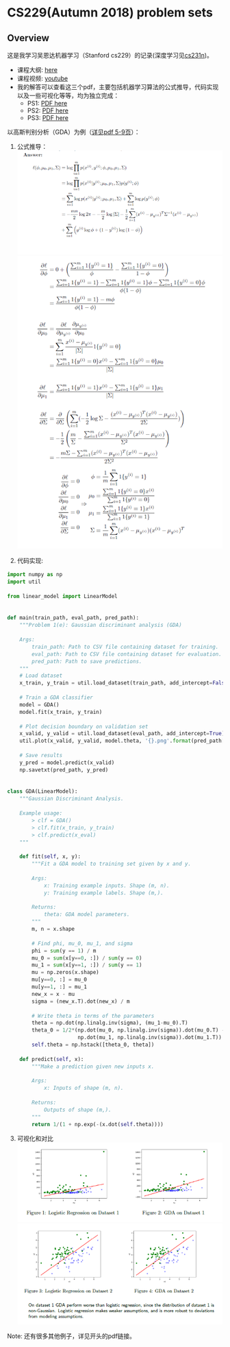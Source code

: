 # CS229(Autumn 2018) problem sets

## Overview
这是我学习吴恩达机器学习（Stanford cs229）的记录(深度学习见[cs231n](https://github.com/Xbao0001/cs231n-2021-temporary))。

- 课程大纲: [here](http://cs229.stanford.edu/syllabus-autumn2018.html)
- 课程视频: [youtube](https://www.youtube.com/watch?v=jGwO_UgTS7I&list=PLoROMvodv4rMiGQp3WXShtMGgzqpfVfbU)
- 我的解答可以查看这三个pdf，主要包括机器学习算法的公式推导，代码实现以及一些可视化等等，均为独立完成：
  - PS1: [PDF here](./ps1/tex/ps1.pdf)
  - PS2: [PDF here](./ps2/tex/ps2.pdf)
  - PS3: [PDF here](./ps3/tex/ps3.pdf)


以高斯判别分析（GDA）为例（[详见pdf 5-9页](./ps1/tex/ps1.pdf)）：
1. 公式推导：   
![gda1](./assets/gda1.png)
![gda2](./assets/gda2.png)

2. 代码实现:
```Python
import numpy as np
import util

from linear_model import LinearModel


def main(train_path, eval_path, pred_path):
    """Problem 1(e): Gaussian discriminant analysis (GDA)

    Args:
        train_path: Path to CSV file containing dataset for training.
        eval_path: Path to CSV file containing dataset for evaluation.
        pred_path: Path to save predictions.
    """
    # Load dataset
    x_train, y_train = util.load_dataset(train_path, add_intercept=False)

    # Train a GDA classifier
    model = GDA()
    model.fit(x_train, y_train)

    # Plot decision boundary on validation set
    x_valid, y_valid = util.load_dataset(eval_path, add_intercept=True)
    util.plot(x_valid, y_valid, model.theta, '{}.png'.format(pred_path[:-4]))

    # Save results
    y_pred = model.predict(x_valid)
    np.savetxt(pred_path, y_pred)


class GDA(LinearModel):
    """Gaussian Discriminant Analysis.

    Example usage:
        > clf = GDA()
        > clf.fit(x_train, y_train)
        > clf.predict(x_eval)
    """

    def fit(self, x, y):
        """Fit a GDA model to training set given by x and y.

        Args:
            x: Training example inputs. Shape (m, n).
            y: Training example labels. Shape (m,).

        Returns:
            theta: GDA model parameters.
        """
        m, n = x.shape

        # Find phi, mu_0, mu_1, and sigma
        phi = sum(y == 1) / m
        mu_0 = sum(x[y==0, :]) / sum(y == 0)
        mu_1 = sum(x[y==1, :]) / sum(y == 1)
        mu = np.zeros(x.shape)
        mu[y==0, :] = mu_0
        mu[y==1, :] = mu_1
        new_x = x - mu
        sigma = (new_x.T).dot(new_x) / m

        # Write theta in terms of the parameters
        theta = np.dot(np.linalg.inv(sigma), (mu_1-mu_0).T)
        theta_0 = 1/2*(np.dot(mu_0, np.linalg.inv(sigma)).dot(mu_0.T) -
                       np.dot(mu_1, np.linalg.inv(sigma)).dot(mu_1.T)) + np.log(phi/(1-phi))
        self.theta = np.hstack([theta_0, theta])

    def predict(self, x):
        """Make a prediction given new inputs x.

        Args:
            x: Inputs of shape (m, n).

        Returns:
            Outputs of shape (m,).
        """
        return 1/(1 + np.exp(-(x.dot(self.theta))))
```

3. 可视化和对比    
![gda3](./assets/gda3.png)   
![gda4](./assets/gda4.png)   


Note: 还有很多其他例子，详见开头的pdf链接。
